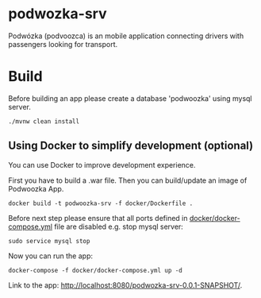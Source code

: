 # podwozka-srv
Podwózka (podvoozca) is an mobile application connecting drivers with passengers looking for transport.

# Build
Before building an app please create a database 'podwoozka' using mysql server.

    ./mvnw clean install
## Using Docker to simplify development (optional)

You can use Docker to improve development experience. 

First you have to build a .war file. Then you can build/update an image of Podwoozka App.

    docker build -t podwoozka-srv -f docker/Dockerfile .

Before next step please ensure that all ports defined in [docker/docker-compose.yml](docker/docker-compose.yml)
file are disabled e.g. stop mysql server:

    sudo service mysql stop

Now you can run the app:

    docker-compose -f docker/docker-compose.yml up -d

Link to the app: [http://localhost:8080/podwozka-srv-0.0.1-SNAPSHOT/](http://localhost:8080/podwozka-srv-0.0.1-SNAPSHOT/).
